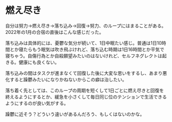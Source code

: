 # 燃え尽き

自分は努力→燃え尽き→落ち込み→回復→努力、のループにはまることがある。2022年の1月の合宿の直後はこんな感じだった。

落ち込みは具体的には、憂鬱な気分が続いて、1日中眠たい感じ。普通は1日10時間とか寝たらもう眠気は吹き飛ぶけれど、落ち込む時期は1日16時間とか平気で寝ちゃう。自傷行為とか自殺願望みたいのはないけれど、セルフネグレクトは起きる。健康にも良くない。

落ち込みの間はタスクが進まなくて回復した後に大変な思いをするし、あまり悪化すると躁鬱みたいになりかねないからこの癖は治したい。

落ち着く先としては、このループの周期を短くして1日ごとに燃え尽きと回復を終えるようにするとか、緩急を小さくして毎日同じ位のテンションで生活できるようにするのが良い気がする。

躁鬱に近そう？どういう違いがあるんだろう、もしくはないのかな。
